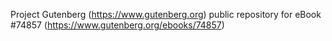 Project Gutenberg (https://www.gutenberg.org) public repository for
eBook #74857 (https://www.gutenberg.org/ebooks/74857)
